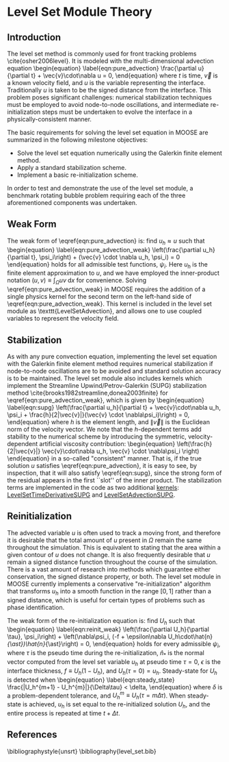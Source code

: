# Level Set Module Theory
## Introduction
The level set method is commonly used for front tracking problems \cite{osher2006level}. It
is modeled with the multi-dimensional advection equation
\begin{equation}
  \label{eqn:pure_advection}
  \frac{\partial u}{\partial t} + \vec{v}\cdot\nabla u = 0,
\end{equation}
where $t$ is time, $\vec{v}$ is a known velocity field, and $u$ is the
variable representing the interface. Traditionally $u$ is taken to be
the signed distance from the interface.  This problem poses
significant challenges: numerical stabilization techniques must be
employed to avoid node-to-node oscillations, and intermediate
re-initialization steps must be undertaken to evolve the interface in
a physically-consistent manner.

The basic requirements for solving the level set equation in MOOSE are
summarized in the following milestone objectives:

* Solve the level set equation numerically using the Galerkin finite element method.
* Apply a standard stabilization scheme.
* Implement a basic re-initialization scheme.

In order to test and demonstrate the use of the level set module, a benchmark
rotating bubble problem requiring each of the three aforementioned
components was undertaken.

## Weak Form

The weak form of \eqref{eqn:pure_advection} is: find $u_h \approx u$ such that
\begin{equation}
  \label{eqn:pure_advection_weak}
  \left(\frac{\partial u_h}{\partial t}, \psi_i\right) + (\vec{v} \cdot \nabla u_h, \psi_i) = 0
\end{equation}
holds for all admissible test functions, $\psi_i$.  Here $u_h$ is the
finite element approximation to $u$, and we have employed the
inner-product notation $(u,v) \equiv \int_{\Omega} uv \;\text{d}x$ for
convenience.  Solving \eqref{eqn:pure_advection_weak} in MOOSE
requires the addition of a single physics kernel for the second term
on the left-hand side of \eqref{eqn:pure_advection_weak}. This kernel
is included in the level set module as \texttt{LevelSetAdvection}, and
allows one to use coupled variables to represent the velocity field.

## Stabilization

As with any pure convection equation, implementing the level set
equation with the Galerkin finite element method requires numerical
stabilization if node-to-node oscillations are to be avoided and
standard solution accuracy is to be maintained.  The level set module also
includes kernels which implement the Streamline Upwind/Petrov-Galerkin
(SUPG) stabilization method \cite{brooks1982streamline,donea2003finite}
for \eqref{eqn:pure_advection_weak}, which is given by
\begin{equation}
  \label{eqn:supg}
  \left(\frac{\partial u_h}{\partial t} + \vec{v}\cdot\nabla u_h, \psi_i + \frac{h}{2\|\vec{v}\|}(\vec{v} \cdot \nabla\psi_i)\right) = 0,
\end{equation}
where $h$ is the element length, and $\|\vec{v}\|$ is the Euclidean
norm of the velocity vector.  We note that the $h$-dependent terms add
stability to the numerical scheme by introducing the
symmetric, velocity-dependent artificial viscosity contribution:
\begin{equation}
  \left(\frac{h}{2\|\vec{v}\|} \vec{v}\cdot\nabla u_h, \vec{v} \cdot \nabla\psi_i \right)
\end{equation}
in a so-called "consistent" manner.  That is, if the true solution
$u$ satisfies \eqref{eqn:pure_advection}, it is easy to see, by
inspection, that it will also satisfy \eqref{eqn:supg}, since the
strong form of the residual appears in the first ``slot'' of the
inner product.  The stabilization terms are implemented in the code as
two additional [kernels](systems/Kernels/index.md): [LevelSetTimeDerivativeSUPG](level_set/LevelSetTimeDerivativeSUPG.md) and
[LevelSetAdvectionSUPG](level_set/LevelSetAdvectionSUPG.md).

## Reinitialization

The advected variable $u$ is often used to track a moving front, and
therefore it is desirable that the total amount of $u$ present in
$\Omega$ remain the same throughout the simulation.  This is
equivalent to stating that the area within a given contour of $u$
does not change. It is also frequently desirable that $u$ remain a
signed distance function throughout the course of the simulation.
There is a vast amount of research into methods which guarantee either
conservation, the signed distance property, or both.  The level set
module in MOOSE currently implements a conservative
"re-initialization" algorithm that transforms $u_h$ into a smooth
function in the range $[0, 1]$ rather than a signed distance, which is
useful for certain types of problems such as phase identification.

The weak form of the re-initialization equation is: find $U_h$ such that
\begin{equation}
  \label{eqn:reinit_weak}
  \left(\frac{\partial U_h}{\partial \tau}, \psi_i\right) + \left(\nabla\psi_i, (-f + \epsilon\nabla U_h\cdot\hat{n}_{\ast})\hat{n}_{\ast}\right) = 0,
\end{equation}
holds for every admissible $\psi_i$, where $\tau$ is the pseudo time
during the re-initialization, $\hat{n}_{\ast}$ is the normal vector
computed from the level set variable $u_h$ at pseudo time $\tau=0$,
$\epsilon$ is the interface thickness, $f\equiv U_h(1-U_h)$, and
$U_h(\tau=0) = u_h$. Steady-state for $U_h$ is detected when
\begin{equation}
  \label{eqn:steady_state}
  \frac{\|U_h^{m+1} - U_h^{m}\|}{\Delta\tau} < \delta,
\end{equation}
where $\delta$ is a problem-dependent tolerance, and $U_h^m \equiv
U_h(\tau=m\Delta \tau)$.  When steady-state is achieved, $u_h$ is set
equal to the re-initialized solution $U_h$, and the entire process
is repeated at time $t+\Delta t$.

## References
\bibliographystyle{unsrt}
\bibliography{level_set.bib}
